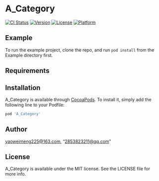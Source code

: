 # A_Category

[![CI Status](https://img.shields.io/travis/yaoweimeng225@163.com/A_Category.svg?style=flat)](https://travis-ci.org/yaoweimeng225@163.com/A_Category)
[![Version](https://img.shields.io/cocoapods/v/A_Category.svg?style=flat)](https://cocoapods.org/pods/A_Category)
[![License](https://img.shields.io/cocoapods/l/A_Category.svg?style=flat)](https://cocoapods.org/pods/A_Category)
[![Platform](https://img.shields.io/cocoapods/p/A_Category.svg?style=flat)](https://cocoapods.org/pods/A_Category)

## Example

To run the example project, clone the repo, and run `pod install` from the Example directory first.

## Requirements

## Installation

A_Category is available through [CocoaPods](https://cocoapods.org). To install
it, simply add the following line to your Podfile:

```ruby
pod 'A_Category'
```

## Author

yaoweimeng225@163.com, “2853823211@qq.com”

## License

A_Category is available under the MIT license. See the LICENSE file for more info.
